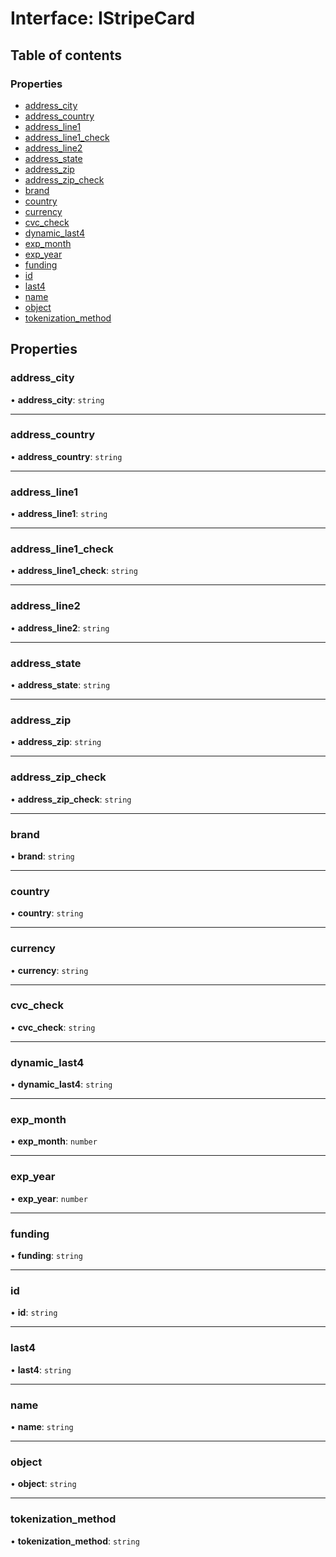 # Interface: IStripeCard

## Table of contents

### Properties

- [address\_city](IStripeCard.md#address_city)
- [address\_country](IStripeCard.md#address_country)
- [address\_line1](IStripeCard.md#address_line1)
- [address\_line1\_check](IStripeCard.md#address_line1_check)
- [address\_line2](IStripeCard.md#address_line2)
- [address\_state](IStripeCard.md#address_state)
- [address\_zip](IStripeCard.md#address_zip)
- [address\_zip\_check](IStripeCard.md#address_zip_check)
- [brand](IStripeCard.md#brand)
- [country](IStripeCard.md#country)
- [currency](IStripeCard.md#currency)
- [cvc\_check](IStripeCard.md#cvc_check)
- [dynamic\_last4](IStripeCard.md#dynamic_last4)
- [exp\_month](IStripeCard.md#exp_month)
- [exp\_year](IStripeCard.md#exp_year)
- [funding](IStripeCard.md#funding)
- [id](IStripeCard.md#id)
- [last4](IStripeCard.md#last4)
- [name](IStripeCard.md#name)
- [object](IStripeCard.md#object)
- [tokenization\_method](IStripeCard.md#tokenization_method)

## Properties

### address\_city

• **address\_city**: `string`

___

### address\_country

• **address\_country**: `string`

___

### address\_line1

• **address\_line1**: `string`

___

### address\_line1\_check

• **address\_line1\_check**: `string`

___

### address\_line2

• **address\_line2**: `string`

___

### address\_state

• **address\_state**: `string`

___

### address\_zip

• **address\_zip**: `string`

___

### address\_zip\_check

• **address\_zip\_check**: `string`

___

### brand

• **brand**: `string`

___

### country

• **country**: `string`

___

### currency

• **currency**: `string`

___

### cvc\_check

• **cvc\_check**: `string`

___

### dynamic\_last4

• **dynamic\_last4**: `string`

___

### exp\_month

• **exp\_month**: `number`

___

### exp\_year

• **exp\_year**: `number`

___

### funding

• **funding**: `string`

___

### id

• **id**: `string`

___

### last4

• **last4**: `string`

___

### name

• **name**: `string`

___

### object

• **object**: `string`

___

### tokenization\_method

• **tokenization\_method**: `string`
